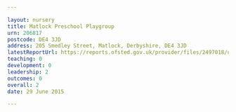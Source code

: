 ```yaml
---

layout: nursery
title: Matlock Preschool Playgroup
urn: 206817
postcode: DE4 3JD
address: 205 Smedley Street, Matlock, Derbyshire, DE4 3JD
latestReportUrl: https://reports.ofsted.gov.uk/provider/files/2497018/urn/206817.pdf
teaching: 0
development: 0
leadership: 2
outcomes: 0
overall: 2
date: 29 June 2015

---
```

